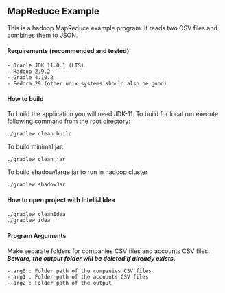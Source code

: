 ## MapReduce Example
This is a hadoop MapReduce example program. It reads two CSV files and combines them to JSON.

#### Requirements (recommended and tested)
    - Oracle JDK 11.0.1 (LTS)
    - Hadoop 2.9.2
    - Gradle 4.10.2
    - Fedora 29 (other unix systems should also be good)

#### How to build
To build the application you will need JDK-11. To build for local run execute following command from the root directory:

    ./gradlew clean build

To build minimal jar:

    ./gradlew clean jar

To build shadow/large jar to run in hadoop cluster

    ./gradlew shadowJar

#### How to open project with IntelliJ Idea
    ./gradlew cleanIdea
    ./gradlew idea

#### Program Arguments
Make separate folders for companies CSV files and accounts CSV files. ***Beware, the output folder will be deleted if already exists.***

    - arg0 : Folder path of the companies CSV files
    - arg1 : Folder path of the accounts CSV files
    - arg2 : Folder path of the output
